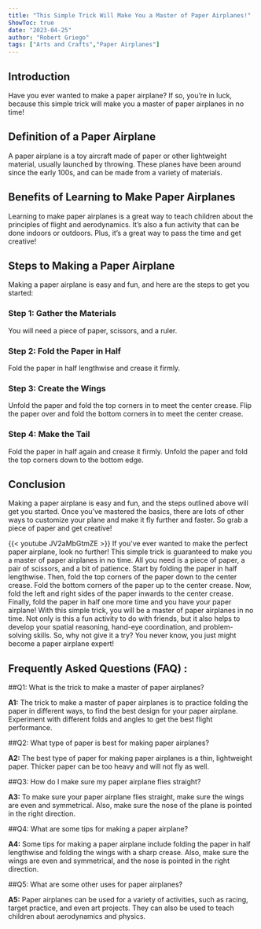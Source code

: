 ```yaml
---
title: "This Simple Trick Will Make You a Master of Paper Airplanes!"
ShowToc: true 
date: "2023-04-25"
author: "Robert Griego" 
tags: ["Arts and Crafts","Paper Airplanes"]
---
```

## Introduction

Have you ever wanted to make a paper airplane? If so, you’re in luck, because this simple trick will make you a master of paper airplanes in no time! 

## Definition of a Paper Airplane

A paper airplane is a toy aircraft made of paper or other lightweight material, usually launched by throwing. These planes have been around since the early 100s, and can be made from a variety of materials. 

## Benefits of Learning to Make Paper Airplanes

Learning to make paper airplanes is a great way to teach children about the principles of flight and aerodynamics. It’s also a fun activity that can be done indoors or outdoors. Plus, it’s a great way to pass the time and get creative! 

## Steps to Making a Paper Airplane

Making a paper airplane is easy and fun, and here are the steps to get you started: 

### Step 1: Gather the Materials 

You will need a piece of paper, scissors, and a ruler. 

### Step 2: Fold the Paper in Half 

Fold the paper in half lengthwise and crease it firmly. 

### Step 3: Create the Wings 

Unfold the paper and fold the top corners in to meet the center crease. Flip the paper over and fold the bottom corners in to meet the center crease. 

### Step 4: Make the Tail 

Fold the paper in half again and crease it firmly. Unfold the paper and fold the top corners down to the bottom edge. 

## Conclusion

Making a paper airplane is easy and fun, and the steps outlined above will get you started. Once you’ve mastered the basics, there are lots of other ways to customize your plane and make it fly further and faster. So grab a piece of paper and get creative!

{{< youtube JV2aMbGtmZE >}} 
If you've ever wanted to make the perfect paper airplane, look no further! This simple trick is guaranteed to make you a master of paper airplanes in no time. All you need is a piece of paper, a pair of scissors, and a bit of patience. Start by folding the paper in half lengthwise. Then, fold the top corners of the paper down to the center crease. Fold the bottom corners of the paper up to the center crease. Now, fold the left and right sides of the paper inwards to the center crease. Finally, fold the paper in half one more time and you have your paper airplane! With this simple trick, you will be a master of paper airplanes in no time. Not only is this a fun activity to do with friends, but it also helps to develop your spatial reasoning, hand-eye coordination, and problem-solving skills. So, why not give it a try? You never know, you just might become a paper airplane expert!

## Frequently Asked Questions (FAQ) :
##Q1: What is the trick to make a master of paper airplanes?

**A1:** The trick to make a master of paper airplanes is to practice folding the paper in different ways, to find the best design for your paper airplane. Experiment with different folds and angles to get the best flight performance.

##Q2: What type of paper is best for making paper airplanes?

**A2:** The best type of paper for making paper airplanes is a thin, lightweight paper. Thicker paper can be too heavy and will not fly as well.

##Q3: How do I make sure my paper airplane flies straight?

**A3:** To make sure your paper airplane flies straight, make sure the wings are even and symmetrical. Also, make sure the nose of the plane is pointed in the right direction.

##Q4: What are some tips for making a paper airplane?

**A4:** Some tips for making a paper airplane include folding the paper in half lengthwise and folding the wings with a sharp crease. Also, make sure the wings are even and symmetrical, and the nose is pointed in the right direction.

##Q5: What are some other uses for paper airplanes?

**A5:** Paper airplanes can be used for a variety of activities, such as racing, target practice, and even art projects. They can also be used to teach children about aerodynamics and physics.



